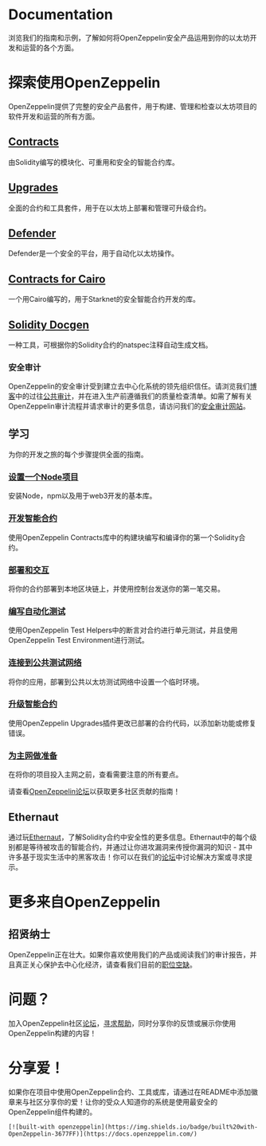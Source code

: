 # Documentation
浏览我们的指南和示例，了解如何将OpenZeppelin安全产品运用到你的以太坊开发和运营的各个方面。

# 探索使用OpenZeppelin
OpenZeppelin提供了完整的安全产品套件，用于构建、管理和检查以太坊项目的软件开发和运营的所有方面。

## [Contracts](../Contracts/Contracts.5.x/Overview.md)
由Solidity编写的模块化、可重用和安全的智能合约库。

## [Upgrades](./Upgrades.md)
全面的合约和工具套件，用于在以太坊上部署和管理可升级合约。

## [Defender](../Defender/Overview.md)
Defender是一个安全的平台，用于自动化以太坊操作。

## [Contracts for Cairo](../Contracts-for-Cairo/Contracts-for-Cairo.7.0/Overview.md)
一个用Cairo编写的，用于Starknet的安全智能合约开发的库。

## [Solidity Docgen](https://github.com/OpenZeppelin/solidity-docgen)
一种工具，可根据你的Solidity合约的natspec注释自动生成文档。

### 安全审计
OpenZeppelin的安全审计受到建立去中心化系统的领先组织信任。请浏览我们[博客](https://blog.openzeppelin.com/security-audits/)中的过往[公共审计](https://blog.openzeppelin.com/follow-this-quality-checklist-before-an-audit-8cc6a0e44845/)，并在进入生产前遵循我们的质量检查清单。如需了解有关OpenZeppelin审计流程并请求审计的更多信息，请访问我们的[安全审计网站](https://openzeppelin.com/security-audits/)。

## 学习
为你的开发之旅的每个步骤提供全面的指南。

### [设置一个Node项目](../Learn/Setting-up-a-Node-project/Connecting-to-public-test-networks.md)
安装Node，npm以及用于web3开发的基本库。

### [开发智能合约](../Learn/Developing-smart-contracts/Connecting-to-public-test-networks-truffle.md)
使用OpenZeppelin Contracts库中的构建块编写和编译你的第一个Solidity合约。

### [部署和交互](../Learn/Deploying-and-interacting/Connecting-to-public-test-networks-truffle.md)
将你的合约部署到本地区块链上，并使用控制台发送你的第一笔交易。

### [编写自动化测试](../Learn/Writing-automated-tests/Connecting-to-public-test-networks-truffle.md)
使用OpenZeppelin Test Helpers中的断言对合约进行单元测试，并且使用OpenZeppelin Test Environment进行测试。

### [连接到公共测试网络](../Learn/Connecting-to-public-test-networks/Connecting-to-public-test-networks-truffle.md)
将你的应用，部署到公共以太坊测试网络中设置一个临时环境。

### [升级智能合约](../Learn/Upgrading-smart-contracts/Connecting-to-public-test-networks-truffle.md)
使用OpenZeppelin Upgrades插件更改已部署的合约代码，以添加新功能或修复错误。

### [为主网做准备](../Learn/Preparing-for-mainnet/Connecting-to-public-test-networks.md)
在将你的项目投入主网之前，查看需要注意的所有要点。

请查看[OpenZeppelin论坛](https://forum.openzeppelin.com/c/general/guides-and-tutorials/23)以获取更多社区贡献的指南！

## Ethernaut
通过玩[Ethernaut](https://ethernaut.openzeppelin.com/)，了解Solidity合约中安全性的更多信息。Ethernaut中的每个级别都是等待被攻击的智能合约，并通过让你进攻漏洞来传授你漏洞的知识 - 其中许多基于现实生活中的黑客攻击！你可以在我们的[论坛](https://forum.openzeppelin.com/c/security/ethernaut/30)中讨论解决方案或寻求提示。

# 更多来自OpenZeppelin

## 招贤纳士
OpenZeppelin正在壮大。如果你喜欢使用我们的产品或阅读我们的审计报告，并且真正关心保护去中心化经济，请查看我们目前的[职位空缺](https://openzeppelin.com/jobs/)。

# 问题？
加入OpenZeppelin社区[论坛](https://forum.openzeppelin.com/)，[寻求帮助](https://forum.openzeppelin.com/c/support/17)，同时分享你的反馈或展示你使用OpenZeppelin构建的内容！

# 分享爱！
如果你在项目中使用OpenZeppelin合约、工具或库，请通过在README中添加徽章来与社区分享你的爱！让你的受众人知道你的系统是使用最安全的OpenZeppelin组件构建的。

```
[![built-with openzeppelin](https://img.shields.io/badge/built%20with-OpenZeppelin-3677FF)](https://docs.openzeppelin.com/)
```
